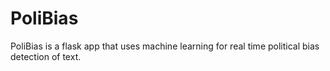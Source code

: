 # PoliBias
PoliBias is a flask app that uses machine learning for real time political bias detection of text.
